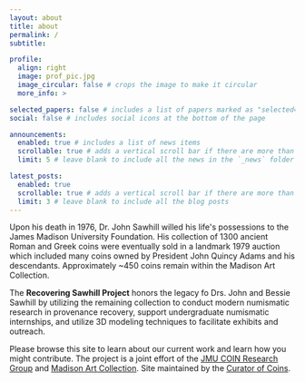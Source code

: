 ```yaml
---
layout: about
title: about
permalink: /
subtitle: 

profile:
  align: right
  image: prof_pic.jpg
  image_circular: false # crops the image to make it circular
  more_info: >

selected_papers: false # includes a list of papers marked as "selected={true}"
social: false # includes social icons at the bottom of the page

announcements:
  enabled: true # includes a list of news items
  scrollable: true # adds a vertical scroll bar if there are more than 3 news items
  limit: 5 # leave blank to include all the news in the `_news` folder

latest_posts:
  enabled: true
  scrollable: true # adds a vertical scroll bar if there are more than 3 new posts items
  limit: 3 # leave blank to include all the blog posts
---
```


Upon his death in 1976, Dr. John Sawhill willed his life's possessions to the James Madison University Foundation. His collection of 1300 ancient Roman and Greek coins were eventually sold in a landmark 1979 auction which included many coins owned by President John Quincy Adams and his descendants. Approximately ~450 coins remain within the Madison Art Collection. 

The **Recovering Sawhill Project** honors the legacy fo Drs. John and Bessie Sawhill by utilizing the remaining collection to conduct modern numismatic research in provenance recovery, support undergraduate numismatic internships, and utilize 3D modeling techniques to facilitate exhibits and outreach.

Please browse this site to learn about our current work and learn how you might contribute. The project is a joint effort of the [JMU COIN Research Group](https://github.com/COIN-Research-Group/) and [Madison Art Collection](https://www.jmu.edu/madisonart/index.shtml). Site maintained by the [Curator of Coins](https://www.jmu.edu/madisonart/people/forsyth-jason.shtml).